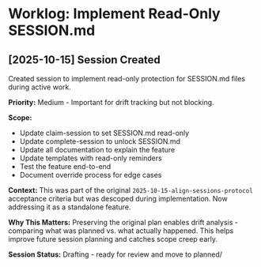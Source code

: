 # Worklog: Implement Read-Only SESSION.md

## [2025-10-15] Session Created

Created session to implement read-only protection for SESSION.md files during active work.

**Priority:** Medium - Important for drift tracking but not blocking.

**Scope:**
- Update claim-session to set SESSION.md read-only
- Update complete-session to unlock SESSION.md
- Update all documentation to explain the feature
- Update templates with read-only reminders
- Test the feature end-to-end
- Document override process for edge cases

**Context:**
This was part of the original `2025-10-15-align-sessions-protocol` acceptance criteria but was descoped during implementation. Now addressing it as a standalone feature.

**Why This Matters:**
Preserving the original plan enables drift analysis - comparing what was planned vs. what actually happened. This helps improve future session planning and catches scope creep early.

**Session Status:** Drafting - ready for review and move to planned/
